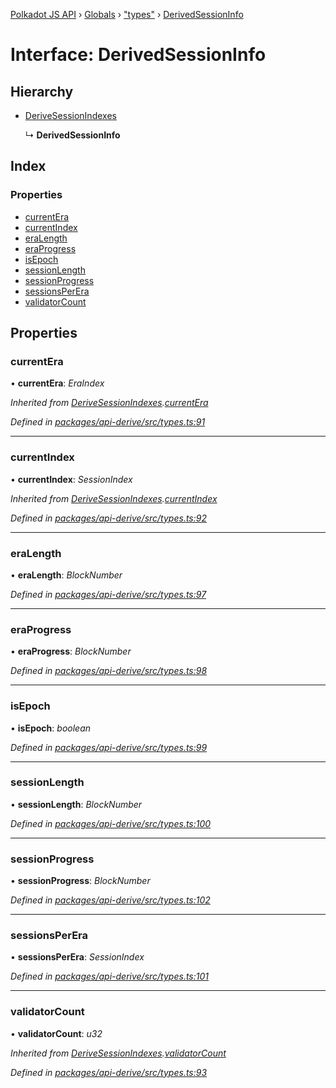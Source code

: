 [Polkadot JS API](../README.md) › [Globals](../globals.md) › ["types"](../modules/_types_.md) › [DerivedSessionInfo](_types_.derivedsessioninfo.md)

# Interface: DerivedSessionInfo

## Hierarchy

* [DeriveSessionIndexes](_types_.derivesessionindexes.md)

  ↳ **DerivedSessionInfo**

## Index

### Properties

* [currentEra](_types_.derivedsessioninfo.md#currentera)
* [currentIndex](_types_.derivedsessioninfo.md#currentindex)
* [eraLength](_types_.derivedsessioninfo.md#eralength)
* [eraProgress](_types_.derivedsessioninfo.md#eraprogress)
* [isEpoch](_types_.derivedsessioninfo.md#isepoch)
* [sessionLength](_types_.derivedsessioninfo.md#sessionlength)
* [sessionProgress](_types_.derivedsessioninfo.md#sessionprogress)
* [sessionsPerEra](_types_.derivedsessioninfo.md#sessionsperera)
* [validatorCount](_types_.derivedsessioninfo.md#validatorcount)

## Properties

###  currentEra

• **currentEra**: *EraIndex*

*Inherited from [DeriveSessionIndexes](_types_.derivesessionindexes.md).[currentEra](_types_.derivesessionindexes.md#currentera)*

*Defined in [packages/api-derive/src/types.ts:91](https://github.com/polkadot-js/api/blob/b440c9b0ea/packages/api-derive/src/types.ts#L91)*

___

###  currentIndex

• **currentIndex**: *SessionIndex*

*Inherited from [DeriveSessionIndexes](_types_.derivesessionindexes.md).[currentIndex](_types_.derivesessionindexes.md#currentindex)*

*Defined in [packages/api-derive/src/types.ts:92](https://github.com/polkadot-js/api/blob/b440c9b0ea/packages/api-derive/src/types.ts#L92)*

___

###  eraLength

• **eraLength**: *BlockNumber*

*Defined in [packages/api-derive/src/types.ts:97](https://github.com/polkadot-js/api/blob/b440c9b0ea/packages/api-derive/src/types.ts#L97)*

___

###  eraProgress

• **eraProgress**: *BlockNumber*

*Defined in [packages/api-derive/src/types.ts:98](https://github.com/polkadot-js/api/blob/b440c9b0ea/packages/api-derive/src/types.ts#L98)*

___

###  isEpoch

• **isEpoch**: *boolean*

*Defined in [packages/api-derive/src/types.ts:99](https://github.com/polkadot-js/api/blob/b440c9b0ea/packages/api-derive/src/types.ts#L99)*

___

###  sessionLength

• **sessionLength**: *BlockNumber*

*Defined in [packages/api-derive/src/types.ts:100](https://github.com/polkadot-js/api/blob/b440c9b0ea/packages/api-derive/src/types.ts#L100)*

___

###  sessionProgress

• **sessionProgress**: *BlockNumber*

*Defined in [packages/api-derive/src/types.ts:102](https://github.com/polkadot-js/api/blob/b440c9b0ea/packages/api-derive/src/types.ts#L102)*

___

###  sessionsPerEra

• **sessionsPerEra**: *SessionIndex*

*Defined in [packages/api-derive/src/types.ts:101](https://github.com/polkadot-js/api/blob/b440c9b0ea/packages/api-derive/src/types.ts#L101)*

___

###  validatorCount

• **validatorCount**: *u32*

*Inherited from [DeriveSessionIndexes](_types_.derivesessionindexes.md).[validatorCount](_types_.derivesessionindexes.md#validatorcount)*

*Defined in [packages/api-derive/src/types.ts:93](https://github.com/polkadot-js/api/blob/b440c9b0ea/packages/api-derive/src/types.ts#L93)*
